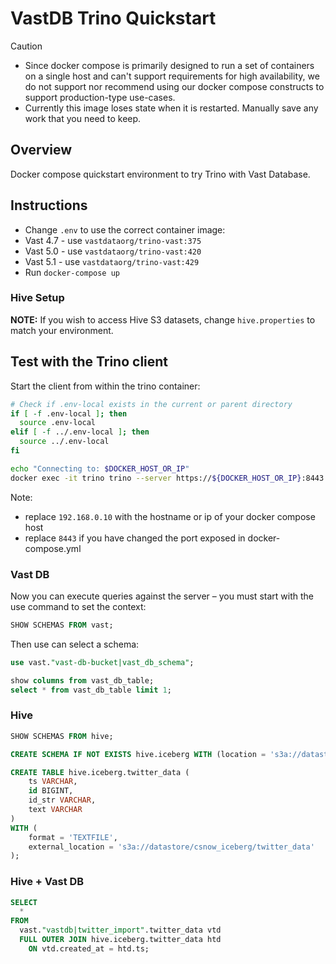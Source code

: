 # VastDB Trino Quickstart

> [!CAUTION]
> - Since docker compose is primarily designed to run a set of containers on a single host and can't support requirements for high availability, we do not support nor recommend using our docker compose constructs to support production-type use-cases.
> - Currently this image loses state when it is restarted.  Manually save any work that you need to keep.

## Overview

Docker compose quickstart environment to try Trino with Vast Database.

## Instructions

 - Change `.env` to use the correct container image:
  - Vast 4.7 - use `vastdataorg/trino-vast:375`
  - Vast 5.0 - use `vastdataorg/trino-vast:420`
  - Vast 5.1 - use `vastdataorg/trino-vast:429`
- Run `docker-compose up`

### Hive Setup

**NOTE:** If you wish to access Hive S3 datasets, change `hive.properties` to match your environment.

## Test with the Trino client

Start the client from within the trino container:

```bash
# Check if .env-local exists in the current or parent directory
if [ -f .env-local ]; then
  source .env-local
elif [ -f ../.env-local ]; then
  source ../.env-local
fi

echo "Connecting to: $DOCKER_HOST_OR_IP"
docker exec -it trino trino --server https://${DOCKER_HOST_OR_IP}:8443 --insecure
```

Note:
- replace `192.168.0.10` with the hostname or ip of your docker compose host
- replace `8443` if you have changed the port exposed in docker-compose.yml

### Vast DB

Now you can execute queries against the server – you must start with the use command to set the context:

```sql
SHOW SCHEMAS FROM vast;
```

Then use can select a schema:

```sql
use vast."vast-db-bucket|vast_db_schema";

show columns from vast_db_table;
select * from vast_db_table limit 1;
```

### Hive

```sql
SHOW SCHEMAS FROM hive;
```



```sql
CREATE SCHEMA IF NOT EXISTS hive.iceberg WITH (location = 's3a://datastore/csnow_iceberg');

CREATE TABLE hive.iceberg.twitter_data (
    ts VARCHAR,
    id BIGINT,
    id_str VARCHAR,
    text VARCHAR
)
WITH (
    format = 'TEXTFILE',
    external_location = 's3a://datastore/csnow_iceberg/twitter_data'
);
```

### Hive + Vast DB

```sql
SELECT 
  *
FROM
  vast."vastdb|twitter_import".twitter_data vtd 
  FULL OUTER JOIN hive.iceberg.twitter_data htd 
    ON vtd.created_at = htd.ts;
```
